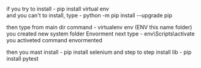 if you try to install - pip install virtual env    
and you can't to install, type - python -m pip install --upgrade pip

then type from main dir command - virtualenv env (ENV this name folder)
you created new system folder Envorment 
next type - env\Scripts\activate  you activeted command envormented

then you mast install - pip install selenium
and step to step install  lib - pip install pytest
